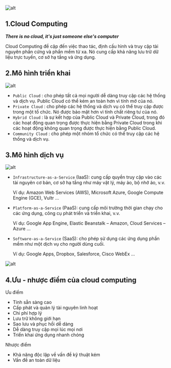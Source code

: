 ![alt](https://images.viblo.asia/19437976-01e2-4bf4-b57b-225a14849e0c.jpg)

## 1.Cloud Computing
***There is no cloud, it's just someone else's computer***

Cloud Computing đề cập đến việc thao tác, định cấu hình và truy cập tài nguyên phần cứng và phần mềm từ xa. Nó cung cấp khả năng lưu trữ dữ liệu trực tuyến, cơ sở hạ tầng và ứng dụng.

## 2.Mô hình triển khai
![alt](https://images.viblo.asia/32b5628b-5fbb-486d-b59b-9a406a5b2568.jpg)
- `Public Cloud` : cho phép tất cả mọi người dễ dàng truy cập các hệ thống và dịch vụ. Public Cloud có thể kém an toàn hơn vì tính mở của nó.
- `Private Cloud` : cho phép các hệ thống và dịch vụ có thể truy cập được trong một tổ chức. Nó được bảo mật hơn vì tính chất riêng tư của nó.
- `Hybrid Cloud` : là sự kết hợp của Public Cloud và Private Cloud, trong đó các hoạt động quan trọng được thực hiện bằng Private Cloud trong khi các hoạt động không quan trọng được thực hiện bằng Public Cloud.
- `Community Cloud` : cho phép một nhóm tổ chức có thể truy cập các hệ thống và dịch vụ.

## 3.Mô hình dịch vụ
![alt](https://images.viblo.asia/f5a0d9de-9d1a-4ba7-b1e2-fa176c70b99f.png)
- `Infrastructure-as-a-Service` (IaaS): cung cấp quyền truy cập vào các tài nguyên cơ bản, cơ sở hạ tầng như máy vật lý, máy ảo, bộ nhớ ảo, v.v.

  Ví dụ: Amazon Web Services (AWS), Microsoft Azure, Google Compute Engine (GCE), Vultr ...
- `Platform-as-a-Service` (PaaS): cung cấp môi trường thời gian chạy cho các ứng dụng, công cụ phát triển và triển khai, v.v.
  
  Ví dụ: Google App Engine, Elastic Beanstalk – Amazon, Cloud Services – Azure ...
- `Software-as-a-Service` (SaaS): cho phép sử dụng các ứng dụng phần mềm như một dịch vụ cho người dùng cuối.
  
  Ví dụ: Google Apps, Dropbox, Salesforce, Cisco WebEx ...
  
![alt](https://images.viblo.asia/b0797ff3-1d40-4bc4-9a93-d77299dea316.jpg)

## 4.Ưu - nhược điểm của cloud computing
Ưu điểm
- Tính sẵn sàng cao
- Cấp phát và quản lý tài nguyên linh hoạt
- Chi phí hợp lý
- Lưu trữ không giới hạn
- Sao lưu và phục hồi dễ dàng
- Dễ dàng truy cập mọi lúc mọi nơi
- Triển khai ứng dụng nhanh chóng

Nhược điểm
- Khả năng độc lập về vấn đề kỹ thuật kém
- Vấn đề an toàn dữ liệu
